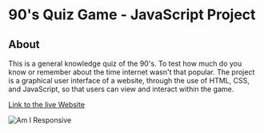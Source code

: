 # 90's Quiz Game - JavaScript Project

## **About**
This is a general knowledge quiz of the 90's. To test how much do you know or remember about the time internet wasn't that popular. The project is a graphical user interface of a website, through the use of HTML, CSS, and JavaScript, so that users can view and interact within the game.

[Link to the live Website](https://c-argus.github.io/90squizgame/)

![Am I Responsive](assets/images/AmIResponsive.pngimages/AmIResponsive.png)